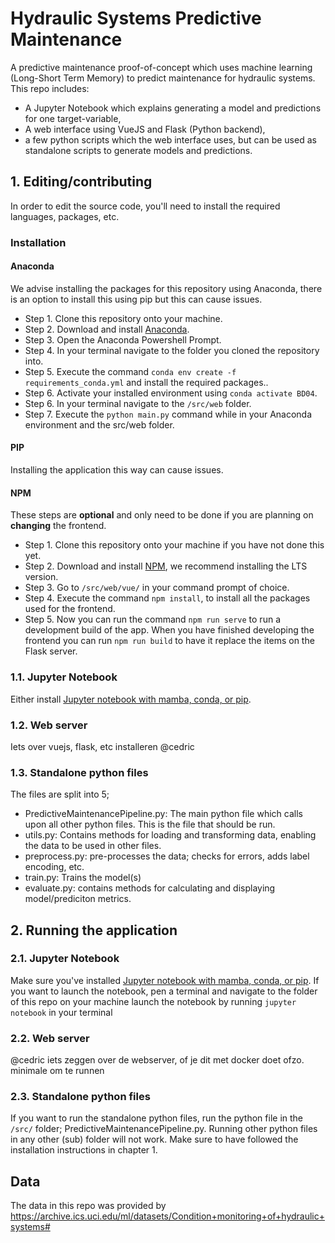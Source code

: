 # Hydraulic Systems Predictive Maintenance

A predictive maintenance proof-of-concept which uses machine learning (Long-Short Term Memory) to predict maintenance for hydraulic systems. 
This repo includes:

* A Jupyter Notebook which explains generating a model and predictions for one target-variable,
* A web interface using VueJS and Flask (Python backend),
* a few python scripts which the web interface uses, but can be used as standalone scripts to generate models and predictions.

## 1. Editing/contributing

In order to edit the source code, you'll need to install the required languages, packages, etc.

### Installation

#### Anaconda
We advise installing the packages for this repository using Anaconda, there is an option to install this using pip but this can cause issues.
- Step 1. Clone this repository onto your machine. 
- Step 2. Download and install [Anaconda](https://anaconda.com).
- Step 3. Open the Anaconda Powershell Prompt.
- Step 4. In your terminal navigate to the folder you cloned the repository into.
- Step 5. Execute the command `conda env create -f requirements_conda.yml` and install the required packages..
- Step 6. Activate your installed environment using `conda activate BD04`.
- Step 6. In your terminal navigate to the `/src/web` folder.
- Step 7. Execute the `python main.py` command while in your Anaconda environment and the src/web folder.

#### PIP
Installing the application this way can cause issues.

#### NPM
These steps are **optional** and only need to be done if you are planning on **changing** the frontend.
- Step 1. Clone this repository onto your machine if you have not done this yet. 
- Step 2. Download and install [NPM](https://nodejs.org/en/download/), we recommend installing the LTS version.
- Step 3. Go to `/src/web/vue/` in your command prompt of choice.
- Step 4. Execute the command `npm install`, to install all the packages used for the frontend.
- Step 5. Now you can run the command `npm run serve` to run a development build of the app. When you have finished developing the frontend you can run `npm run build` to have it replace the items on the Flask server.

### 1.1. Jupyter Notebook

Either install [Jupyter notebook with mamba, conda, or pip](https://jupyter.org/install). 

### 1.2. Web server

Iets over vuejs, flask, etc installeren @cedric

### 1.3. Standalone python files

The files are split into 5;

* PredictiveMaintenancePipeline.py: The main python file which calls upon all other python files. This is the file that should be run.
* utils.py: Contains methods for loading and transforming data, enabling the data to be used in other files.
* preprocess.py: pre-processes the data; checks for errors, adds label encoding, etc.
* train.py: Trains the model(s)
* evaluate.py: contains methods for calculating and displaying model/prediciton metrics.



## 2. Running the application

### 2.1. Jupyter Notebook

Make sure you've installed [Jupyter notebook with mamba, conda, or pip](https://jupyter.org/install). 
If you want to launch the notebook, pen a terminal and navigate to the folder of this repo on your machine launch the notebook by running `jupyter notebook` in your terminal

### 2.2. Web server

@cedric iets zeggen over de webserver, of je dit met docker doet ofzo. minimale om te runnen

### 2.3. Standalone python files

If you want to run the standalone python files, run the python file in the `/src/` folder; PredictiveMaintenancePipeline.py. Running other python files in any other (sub) folder will not work. Make sure to have followed the installation instructions in chapter 1.

## Data

The data in this repo was provided by https://archive.ics.uci.edu/ml/datasets/Condition+monitoring+of+hydraulic+systems#

